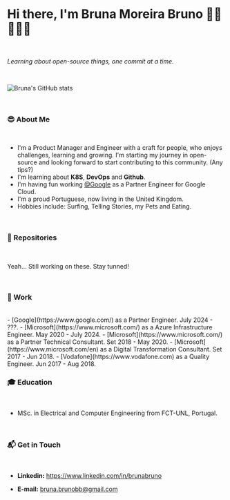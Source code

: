 <!--
**brmoreir/brmoreir** is a ✨ _special_ ✨ repository because its `README.md` (this file) appears on your GitHub profile.

Here are some ideas to get you started:

- 🔭 I’m currently working on ...
- 🌱 I’m currently learning ...
- 👯 I’m looking to collaborate on ...
- 🤔 I’m looking for help with ...
- 💬 Ask me about ...
- 📫 How to reach me: ...
- 😄 Pronouns: ...
- ⚡ Fun fact: ...
-->

# Hi there, I'm Bruna Moreira Bruno 👋🏽👩🏽‍💻

</br>

_Learning about open-source things, one commit at a time._

</br>

![Bruna's GitHub stats](https://github-readme-stats.vercel.app/api?username=brmoreir&show_icons=true)

</br>

### 😎 About Me

</br>

- I'm a Product Manager and Engineer with a craft for people, who enjoys challenges, learning and growing. I'm starting my journey in open-source and looking forward to start contributing to this community. (Any tips?)
- I'm learning about **K8S**, **DevOps** and **Github**.
- I'm having fun working [@Google](https://www.instagram.com/google/) as a Partner Engineer for Google Cloud. 
- I'm a proud Portuguese, now living in the United Kingdom.
- Hobbies include: Surfing, Telling Stories, my Pets and Eating. 

</br>

### 🚀 Repositories

</br>

Yeah... Still working on these. Stay tunned!

</br>

### 👕 Work

</br>
- [Google](https://www.google.com/) as a Partner Engineer. July 2024 - ???.
- [Microsoft](https://www.microsoft.com/) as a Azure Infrastructure Engineer. May 2020 - July 2024.
- [Microsoft](https://www.microsoft.com/) as a Partner Technical Consultant. Set 2018 - May 2020.
- [Microsoft](https://www.microsoft.com/en) as a Digital Transformation Consultant. Set 2017 - Jun 2018.
- [Vodafone](https://www.vodafone.com) as a Quality Engineer. Jun 2017 - Aug 2018.

</br>

### 🎓 Education

</br>

- MSc. in Electrical and Computer Engineering from FCT-UNL, Portugal.

</br>

### 📬 Get in Touch

</br>

- **Linkedin:** https://www.linkedin.com/in/brunabruno

- **E-mail:** bruna.brunobb@gmail.com

</br>

